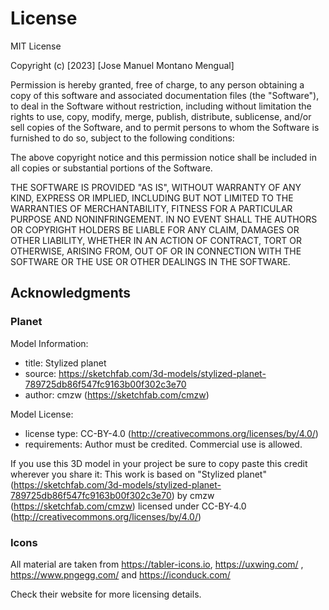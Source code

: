 # License

MIT License

Copyright (c) [2023] [Jose Manuel Montano Mengual]

Permission is hereby granted, free of charge, to any person obtaining a copy
of this software and associated documentation files (the "Software"), to deal
in the Software without restriction, including without limitation the rights
to use, copy, modify, merge, publish, distribute, sublicense, and/or sell
copies of the Software, and to permit persons to whom the Software is
furnished to do so, subject to the following conditions:

The above copyright notice and this permission notice shall be included in all
copies or substantial portions of the Software.

THE SOFTWARE IS PROVIDED "AS IS", WITHOUT WARRANTY OF ANY KIND, EXPRESS OR
IMPLIED, INCLUDING BUT NOT LIMITED TO THE WARRANTIES OF MERCHANTABILITY,
FITNESS FOR A PARTICULAR PURPOSE AND NONINFRINGEMENT. IN NO EVENT SHALL THE
AUTHORS OR COPYRIGHT HOLDERS BE LIABLE FOR ANY CLAIM, DAMAGES OR OTHER
LIABILITY, WHETHER IN AN ACTION OF CONTRACT, TORT OR OTHERWISE, ARISING FROM,
OUT OF OR IN CONNECTION WITH THE SOFTWARE OR THE USE OR OTHER DEALINGS IN THE
SOFTWARE.

## Acknowledgments

### Planet

Model Information:

- title: Stylized planet
- source: https://sketchfab.com/3d-models/stylized-planet-789725db86f547fc9163b00f302c3e70
- author: cmzw (https://sketchfab.com/cmzw)

Model License:

- license type: CC-BY-4.0 (http://creativecommons.org/licenses/by/4.0/)
- requirements: Author must be credited. Commercial use is allowed.

If you use this 3D model in your project be sure to copy paste this credit wherever you share it:
This work is based on "Stylized planet" (https://sketchfab.com/3d-models/stylized-planet-789725db86f547fc9163b00f302c3e70) by cmzw (https://sketchfab.com/cmzw) licensed under CC-BY-4.0 (http://creativecommons.org/licenses/by/4.0/)

### Icons

All material are taken from https://tabler-icons.io, https://uxwing.com/ , https://www.pngegg.com/ and https://iconduck.com/

Check their website for more licensing details.
